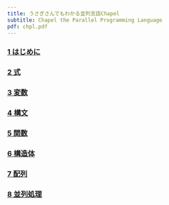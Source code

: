 ```yaml
---
title: うさぎさんでもわかる並列言語Chapel
subtitle: Chapel the Parallel Programming Language
pdf: chpl.pdf
---
```

### [1 はじめに](https://zenn.dev/nextzlog/articles/chpl-chapter1)
### [2 式](https://zenn.dev/nextzlog/articles/chpl-chapter2)
### [3 変数](https://zenn.dev/nextzlog/articles/chpl-chapter3)
### [4 構文](https://zenn.dev/nextzlog/articles/chpl-chapter4)
### [5 関数](https://zenn.dev/nextzlog/articles/chpl-chapter5)
### [6 構造体](https://zenn.dev/nextzlog/articles/chpl-chapter6)
### [7 配列](https://zenn.dev/nextzlog/articles/chpl-chapter7)
### [8 並列処理](https://zenn.dev/nextzlog/articles/chpl-chapter8)
